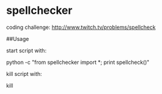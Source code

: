 spellchecker
============

coding challenge: http://www.twitch.tv/problems/spellcheck

##Usage

start script with:

python -c "from spellchecker import *; print spellcheck()"

kill script with:

kill
